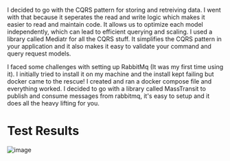 I decided to go with the CQRS pattern for storing and retreiving data. I went with that because it seperates the read and write logic 
which makes it easier to read and maintain code. It allows us to optimize each model independently, which can lead to efficient querying and scaling. 
I used a library called Mediatr for all the CQRS stuff. It simplifies the CQRS pattern in your application and it also makes it easy to validate your 
command and query request models. 

I faced some challenges with setting up RabbitMq (It was my first time using it). I initially tried to install it on my machine and the install kept failing but docker
came to the rescue! I created and ran a docker compose file and everything worked. I decided to go with a library called MassTransit to publish and consume messages
from rabbitmq, it's easy to setup and it does all the heavy lifting for you.

# Test Results
![image](https://github.com/user-attachments/assets/905daa45-f189-4fa0-9912-e3d40e866662)
